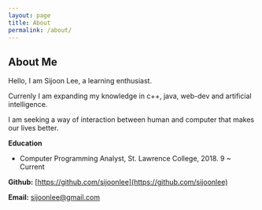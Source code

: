 ```yaml
---
layout: page
title: About
permalink: /about/
---
```

## About Me
Hello, I am Sijoon Lee, a learning enthusiast.

Currenly I am expanding my knowledge in c++, java, web-dev and artificial intelligence.

I am seeking a way of interaction between human and computer that makes our lives better.  

**Education**
- Computer Programming Analyst, St. Lawrence College, 2018. 9 ~ Current

**Github:** [https://github.com/sijoonlee](https://github.com/sijoonlee)  

**Email:** [sijoonlee@gmail.com](mailto:sijoonlee@gmail.com)


